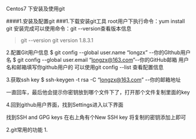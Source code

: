 Centos7 下安装及使用git

####1.安装及配置git
###1.下载安装git工具
root用户下执行命令：yum install git
安装完成可以使用命令：git --version查看版本信息
>git --version
git version 1.8.3.1

2.配置Git用户信息
$ git config --global user.name  “longzx” --你的GIthub用户名
$ git config --global user.email  “longzx@163.com”--你的GitHub邮箱
用户名和邮箱填写你github用户的
可以使用git config --list 查看配置信息

3.获取ssh key
$ ssh-keygen -t rsa -C “longzx@163.com” --你的邮箱地址

一直回车，最后他会提示你密钥放到哪个文件下了，打开那个文件复制里面的key

4.回到github用户界面，找到Settings进入以下界面

找到SSH and GPG keys 在右上角有个New SSH key 将复制的密钥添加上即可

2.git常用的功能
 1.
